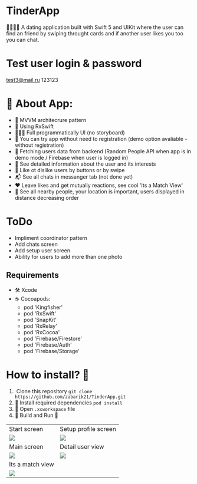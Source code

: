 # TinderApp
🙎‍♂️🙍‍♀️ A dating application built with Swift 5 and UIKit where the user can find an friend by swiping throught cards and  if another user likes you too you can chat.

# Test user login & password
test3@mail.ru 123123

# 📲 About App: 
- 📐 MVVM architecrure pattern
- 🚀 Using RxSwift
- 👨🏿‍🦯 Full programmatically UI (no storyboard) 
- 🤝 You can try app without need to registration (demo option avaliable - without registration)
- 📡 Fetching users data from backend (Random People API when app is in demo mode / Firebase when user is logged in)
- 🎫 See detailed information about the user and its interests
- 💌 Like ot dislike users by buttons or by swipe
- 📬 See all chats in messanger tab (not done yet)
- ❤️  Leave likes and get mutually reactions, see cool 'Its a Match View'
- 🔮 See all nearby people, your location is important, users displayed in distance decreasing order

# ToDo
- Impliment coordinator pattern
- Add chats screen
- Add setup user screen
- Ability for users to add more than one photo

## Requirements
* 🛠 Xcode 
* ☕️ Cocoapods: 
  - pod 'Kingfisher'
  - pod 'RxSwift'
  - pod 'SnapKit'
  - pod 'RxRelay'
  - pod 'RxCocoa'
  - pod 'Firebase/Firestore'
  - pod 'Firebase/Auth'
  - pod 'Firebase/Storage'

# How to install? 🤔
1. ️ Clone this repository
`git clone https://github.com/zabarik21/TinderApp.git`
2. 💽 Install required dependencies
`pod install`
3. 🍾 Open `.xcworkspace` file
4. 🔨 Build and Run 🏃

<table>
  <tr>
    <td>Start screen</td>
    <td>Setup profile screen</td>
  </tr>
  <tr>
    <td><img src="https://i.ibb.co/8dyby3g/Simulator-Screen-Shot-i-Phone-13-mini-2022-07-13-at-16-32-03.png"></td>
    <td><img src="https://i.ibb.co/mh9SNTF/Simulator-Screen-Shot-i-Phone-13-mini-2022-07-13-at-16-33-03.png"></td>
  </tr>
  <tr>
    <td>Main screen</td>
    <td>Detail user view</td>
  </tr>
  <tr>
    <td><img src="https://i.postimg.cc/9QGdcZ0n/main-screen.png"></td>
    <td><img src="https://i.postimg.cc/85stH4B0/userview.png"></td>
  </tr>
   <tr>
    <td> Its a match view </td>
  </tr>
   <tr>
    <td> <img src="https://i.postimg.cc/yNxT5DhY/Simulator-Screen-Shot-i-Phone-13-mini-2022-08-01-at-17-33-38.png"> </td>
  </tr>
 </table>
